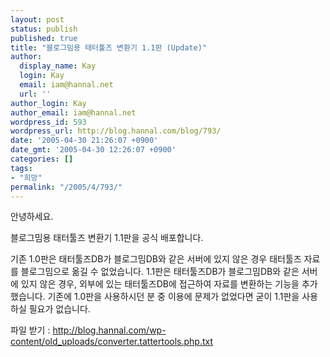 ```yaml
---
layout: post
status: publish
published: true
title: "블로그밈용 태터툴즈 변환기 1.1판 (Update)"
author:
  display_name: Kay
  login: Kay
  email: iam@hannal.net
  url: ''
author_login: Kay
author_email: iam@hannal.net
wordpress_id: 593
wordpress_url: http://blog.hannal.com/blog/793/
date: '2005-04-30 21:26:07 +0900'
date_gmt: '2005-04-30 12:26:07 +0900'
categories: []
tags:
- "희망"
permalink: "/2005/4/793/"
---
```

<p>안녕하세요.</p>
<p>블로그밈용 태터툴즈 변환기 1.1판을 공식 배포합니다.</p>
<p>기존 1.0판은 태터툴즈DB가 블로그밈DB와 같은 서버에 있지 않은 경우 태터툴즈 자료를 블로그밈으로 옮길 수 없었습니다. 1.1판은 태터툴즈DB가 블로그밈DB와 같은 서버에 있지 않은 경우, 외부에 있는 태터툴즈DB에 접근하여 자료를 변환하는 기능을 추가했습니다. 기존에 1.0판을 사용하시던 분 중 이용에 문제가 없었다면 굳이 1.1판을 사용하실 필요가 없습니다.</p>
<p>파일 받기 : <a href="http://blog.hannal.com/wp-content/old_uploads/converter.tattertools.php.txt">http://blog.hannal.com/wp-content/old_uploads/converter.tattertools.php.txt</a></p>
